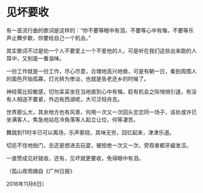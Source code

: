 # 见坏要收

有一首流行曲的歌词是这样的：“你不要等眼中有泪，不要等心中有悔，不要等乐声止舞步歇，你要给自己一个机会。” 

其实歌词不过是劝一个人不要爱上一个不爱他的人，可是听在我们这些出来跑的人耳中，又别是一番滋味。 

一份工作就是一份工作，尽心尽意，合理地高兴地做，可是有朝一日，看到周围人的面色开始孤寡，灯光转为惨淡，也就是告老还乡的时候了。 

神经需比较敏感，切勿呆呆坐在当地直到心中有悔，趁有机会之际悄悄引退，有没有人相送不要紧，外边有西湖呢，大可泛轻舟去。 

世界那么大，其余地方也有风景，何用一次又一次回头恋恋同一场子，该处或许已坐满客人，焦急地站在冷角落等人起立让位，何等凄苦。 

舞跳到11时半已可以离场，乐声萦绕，其味无穷，回忆起来，津津乐道。 

切忌不住地拍门，总还是想进去玩耍，被拒绝一次又一次，旁观者都牙龈发涩。 

一直赞成见好就收，还有，见坏就更要收，免得眼中有泪。 

（孤山夜雨摘自《广州日报》 

2016年11月6日）